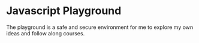 # Javascript Playground

The playground is a safe and secure environment for me to explore my own ideas and follow along courses.
